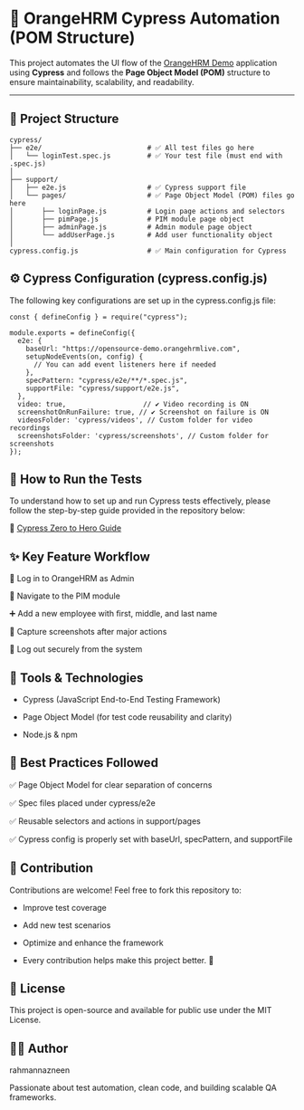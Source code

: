 # 🧪 OrangeHRM Cypress Automation (POM Structure)

This project automates the UI flow of the [OrangeHRM Demo](https://opensource-demo.orangehrmlive.com) application using **Cypress** and follows the **Page Object Model (POM)** structure to ensure maintainability, scalability, and readability.

---

## 📁 Project Structure

```
cypress/
├── e2e/                          # ✅ All test files go here
│   └── loginTest.spec.js         # ✅ Your test file (must end with .spec.js)
│
├── support/
│   ├── e2e.js                    # ✅ Cypress support file
│   └── pages/                    # ✅ Page Object Model (POM) files go here
│       ├── loginPage.js          # Login page actions and selectors
│       ├── pimPage.js            # PIM module page object
│       ├── adminPage.js          # Admin module page object
│       └── addUserPage.js        # Add user functionality object
│
cypress.config.js                 # ✅ Main configuration for Cypress
```

## ⚙️ Cypress Configuration (cypress.config.js)
The following key configurations are set up in the cypress.config.js file:
```
const { defineConfig } = require("cypress");

module.exports = defineConfig({
  e2e: {
    baseUrl: "https://opensource-demo.orangehrmlive.com",
    setupNodeEvents(on, config) {
      // You can add event listeners here if needed
    },
    specPattern: "cypress/e2e/**/*.spec.js",
    supportFile: "cypress/support/e2e.js",
  },
  video: true,                   // ✔️ Video recording is ON
  screenshotOnRunFailure: true, // ✔️ Screenshot on failure is ON
  videosFolder: 'cypress/videos', // Custom folder for video recordings
  screenshotsFolder: 'cypress/screenshots', // Custom folder for screenshots
});
```

## 🧪 How to Run the Tests
To understand how to set up and run Cypress tests effectively, please follow the step-by-step guide provided in the repository below:

🔗 [Cypress Zero to Hero Guide](https://github.com/rahmannazneen/cypress-zero-to-hero)

## ✨ Key Feature Workflow

🔐 Log in to OrangeHRM as Admin

👤 Navigate to the PIM module

➕ Add a new employee with first, middle, and last name

📸 Capture screenshots after major actions

🚪 Log out securely from the system



## 🧱 Tools & Technologies

 * Cypress (JavaScript End-to-End Testing Framework)

* Page Object Model (for test code reusability and clarity)

* Node.js & npm


## 📌 Best Practices Followed

✅ Page Object Model for clear separation of concerns

✅ Spec files placed under cypress/e2e

✅ Reusable selectors and actions in support/pages

✅ Cypress config is properly set with baseUrl, specPattern, and supportFile

## 🤝 Contribution
Contributions are welcome!
Feel free to fork this repository to:

* Improve test coverage

* Add new test scenarios

* Optimize and enhance the framework

* Every contribution helps make this project better. 🙌

## 📜 License
This project is open-source and available for public use under the MIT License.

## 👩‍💻 Author
rahmannazneen

Passionate about test automation, clean code, and building scalable QA frameworks.



